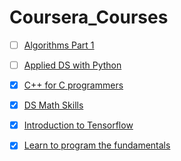 # Coursera_Courses

- [ ] [Algorithms Part 1](https://github.com/Bhairavi-shah/Coursera_Courses/tree/master/Algorithms%201)

- [ ] [Applied DS with Python](https://github.com/Bhairavi-shah/Coursera_Courses/tree/master/Applied%20Data%20Science%20with%20Python)

- [x] [C++ for C programmers](https://github.com/Bhairavi-shah/Coursera_Courses/tree/master/C%2B%2B%20for%20C%20programmers)

- [x] [DS Math Skills](https://github.com/Bhairavi-shah/Coursera_Courses/tree/master/Data%20Science%20Math%20Skills)

- [x] [Introduction to Tensorflow](https://github.com/Bhairavi-shah/Coursera_Courses/tree/master/Introduction%20to%20Tensorflow)

- [x] [Learn to program the fundamentals](https://github.com/Bhairavi-shah/Coursera_Courses/tree/master/Learn%20to%20program%20the%20fundamentals)